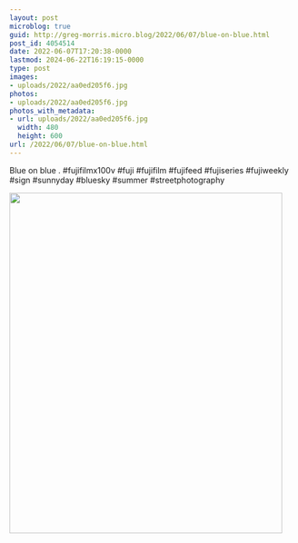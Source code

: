 ```yaml
---
layout: post
microblog: true
guid: http://greg-morris.micro.blog/2022/06/07/blue-on-blue.html
post_id: 4054514
date: 2022-06-07T17:20:38-0000
lastmod: 2024-06-22T16:19:15-0000
type: post
images:
- uploads/2022/aa0ed205f6.jpg
photos:
- uploads/2022/aa0ed205f6.jpg
photos_with_metadata:
- url: uploads/2022/aa0ed205f6.jpg
  width: 480
  height: 600
url: /2022/06/07/blue-on-blue.html
---
```

Blue on blue
.
#fujifilmx100v #fuji #fujifilm #fujifeed #fujiseries #fujiweekly #sign #sunnyday #bluesky #summer #streetphotography

<img src="uploads/2022/aa0ed205f6.jpg" width="480" height="600" alt="">
